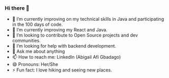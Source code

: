 ### Hi there 👋

<!--
**AfiMaameDufie/AfiMaameDufie** is a ✨ _special_ ✨ repository because its `README.md` (this file) appears on your GitHub profile.
-->



- 🔭 I’m currently improving on my technical skills in Java and participating in the 100 days of code.
- 🌱 I’m currently improving my React and Java.
- 👯 I’m looking to contribute to Open Source projects and dev communities.
- 🤔 I’m looking for help with backend development.
- 💬 Ask me about anything
- 📫 How to reach me: LinkedIn (Abigail Afi Gbadago)
- 😄 Pronouns: Her/She
- ⚡ Fun fact: I love hiking and seeing new places.

